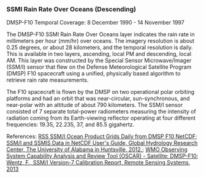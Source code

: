 ### SSMI Rain Rate Over Oceans (Descending)
DMSP-F10 Temporal Coverage: 8 December 1990 - 14 November 1997

The DMSP-F10 SSMI Rain Rate Over Oceans layer indicates the rain rate in millimeters per hour (mm/hr) over oceans. The imagery resolution is about 0.25 degrees, or about 28 kilometers, and the temporal resolution is daily. This is available in two layers, ascending, local PM and descending, local AM. This layer was constructed by the Special Sensor Microwave/Imager (SSM/I) sensor that flew on the Defense Meteorological Satellite Program (DMSP) F10 spacecraft using a unified, physically based algorithm to retrieve rain rate measurements.

The F10 spacecraft is flown by the DMSP on two operational polar orbiting platforms and had an orbit that was near-circular, sun-synchronous, and near-polar with an altitude of about 790 kilometers.  The SSM/I sensor consisted of 7 separate total-power radiometers measuring the intensity of radiation coming from its Earth-viewing reflector operating at four different frequencies: 19.35, 22.235, 37, and 85.5 gigahertz.

References:
[RSS SSM/I Ocean Product Grids Daily from DMSP F10 NetCDF](http://dx.doi.org/10.5067/MEASURES/DMSP-F10/SSMI/DATA301);
[SSM/I and SSMIS Data in NetCDF User's Guide, Global Hydrology Research Center, The University of Alabama in Huntsville, 2012.](https://ghrc.nsstc.nasa.gov/pub/doc/ssmi_netcdf/SSMI_Data_in_NetCDF.docx);
[WMO Observing System Capability Analysis and Review Tool (OSCAR) - Satellite: DMSP-F10](https://www.wmo-sat.info/oscar/satellites/view/57);
[Wentz, F., SSM/I Version-7 Calibration Report, Remote Sensing Systems, 2013](http://images.remss.com/papers/tech_reports/2012_Wentz_011012_Version-7_SSMI_Calibration.pdf)
